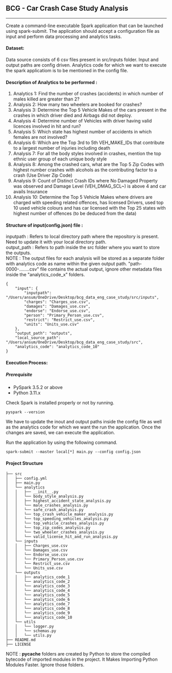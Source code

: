 ## BCG - Car Crash Case Study Analysis
---

Create a command-line executable Spark application that can be launched using spark-submit. The application should accept a configuration file as input and perform data processing and analytics tasks.

#### Dataset:

Data source consists of 6 csv files present in src/inputs folder. Input and output paths are config driven. Analytics code for which we want to execute the spark applicatiom is to be mentioned in the config file.

#### Description of Analytics to be performed : 
1.	Analytics 1: Find the number of crashes (accidents) in which number of males killed are greater than 2?
2.	Analysis 2: How many two wheelers are booked for crashes? 
3.	Analysis 3: Determine the Top 5 Vehicle Makes of the cars present in the crashes in which driver died and Airbags did not deploy.
4.	Analysis 4: Determine number of Vehicles with driver having valid licences involved in hit and run? 
5.	Analysis 5: Which state has highest number of accidents in which females are not involved? 
6.	Analysis 6: Which are the Top 3rd to 5th VEH_MAKE_IDs that contribute to a largest number of injuries including death
7.	Analysis 7: For all the body styles involved in crashes, mention the top ethnic user group of each unique body style  
8.	Analysis 8: Among the crashed cars, what are the Top 5 Zip Codes with highest number crashes with alcohols as the contributing factor to a crash (Use Driver Zip Code)
9.	Analysis 9: Count of Distinct Crash IDs where No Damaged Property was observed and Damage Level (VEH_DMAG_SCL~) is above 4 and car avails Insurance
10.	Analysis 10: Determine the Top 5 Vehicle Makes where drivers are charged with speeding related offences, has licensed Drivers, used top 10 used vehicle colours and has car licensed with the Top 25 states with highest number of offences (to be deduced from the data)

#### Structure of input(config.json) file : 
inputpath : Refers to local directory path where the repository is present. Need to update it with your local directory path. <br/>
output_path : Refers to path inside the src folder where you want to store the outputs.  <br/>
NOTE :  The output files for each analysis will be stored as a separate folder with analytics code as name within the given output path. "path-0000-........csv" file contains the actual output, ignore other metadata files inside the "analytics_code_x" folders.

```
{
    "input": {
        "inputpath": "/Users/ansum/OneDrive/Desktop/bcg_data_eng_case_study/src/inputs",
        "charges": "Charges_use.csv",
        "damages": "Damages_use.csv",
        "endorse": "Endorse_use.csv",
        "person": "Primary_Person_use.csv",
        "restrict": "Restrict_use.csv",
        "units": "Units_use.csv"
    },
    "output_path": "outputs",
    "local_source_path": "/Users/ansum/OneDrive/Desktop/bcg_data_eng_case_study/src",
    "analytics_code": "analytics_code_10"
}
```
#### Execution Process:

##### Prerequisite

* PySpark 3.5.2 or above
* Python 3.11.x

Check Spark is installed properly or not by running.
```
pyspark --version
```

We have to update the inout and output paths inside the config file as well as the analytics code for which we want the run the application. Once the changes are saved, we can execute the application. 

Run the application by using the following command.

```
spark-submit --master local[*] main.py --config config.json
```

#### Project Structure

```
├── src
│   ├── config.yml
│   ├── main.py
│   └── analytics
│   │   ├── __init__.py
│   │   └── body_style_analysis.py
│   │   ├── highest_accident_state_analysis.py
│   │   └── male_crashes_analysis.py
│   │   └── safe_crash_analysis.py
│   │   └── top_crash_vehicle_maker_analysis.py
│   │   └── top_speeding_vehicles_analysis.py
│   │   └── top_vehicle_crashes_analysis.py
│   │   └── top_zip_codes_analysis.py
│   │   └── two_wheeler_crashes_analysis.py
│   │   └── valid_license_hit_and_run_analysis.py
│   └── inputs
│   │   ├── Charges_use.csv
│   │   └── Damages_use.csv
│   │   └── Endorse_use.csv
│   │   └── Primary_Person_use.csv
│   │   └── Restrict_use.csv
│   │   └── Units_use.csv
│   └── outputs
│   │   ├── analytics_code_1
│   │   └── analytics_code_2
│   │   └── analytics_code_3
│   │   └── analytics_code_4
│   │   └── analytics_code_5
│   │   └── analytics_code_6
│   │   └── analytics_code_7
│   │   └── analytics_code_8
│   │   └── analytics_code_9
│   │   └── analytics_code_10
│   └── utils
│   │   └── logger.py
│   │   └── schemas.py
│   │   └── utils.py
├── README.md
├── LICENSE

```
NOTE : __pycache__ folders are created by Python to store the compiled bytecode of imported modules in the project. It Makes Importing Python Modules Faster. Ignore those folders.